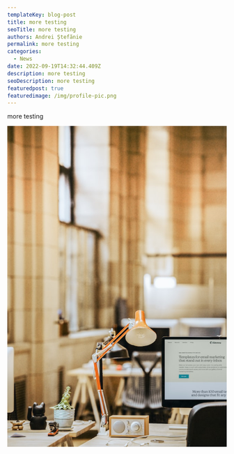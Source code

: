 ```yaml
---
templateKey: blog-post
title: more testing
seoTitle: more testing
authors: Andrei Ștefănie
permalink: more testing
categories:
  - News
date: 2022-09-19T14:32:44.409Z
description: more testing
seoDescription: more testing
featuredpost: true
featuredimage: /img/profile-pic.png
---
```

m﻿ore testing

<img src="/img/z.jpeg" alt="" title="" class=""/>